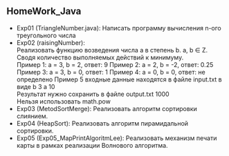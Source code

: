 ## HomeWork_Java
* Exp01 (TriangleNumber.java): Написать программу вычисления n-ого треугольного числа
* Exp02 (raisingNumber):\
    Реализовать функцию возведения числа а в степень b. a, b ∈ Z. Сводя количество выполняемых действий к минимуму. \
    Пример 1: а = 3, b = 2, ответ: 9 
    Пример 2: а = 2, b = -2, ответ: 0.25
    Пример 3: а = 3, b = 0, ответ: 1
    Пример 4: а = 0, b = 0, ответ: не определено
    Пример 5
    входные данные находятся в файле input.txt в виде
    b 3
    a 10\
    Результат нужно сохранить в файле output.txt
    1000\
    Нельзя использовать math.pow
* Exp03 (MetodSortMerge): Реализовать алгоритм сортировки слиянием.
* Exp04 (HeapSort): Реализовать алгоритм пирамидальной сортировки. 
* Exp05 (Exp05_MapPrintAlgoritmLee): Реализовать механизм печати карты в рамках реализации Волнового алгоритма.
